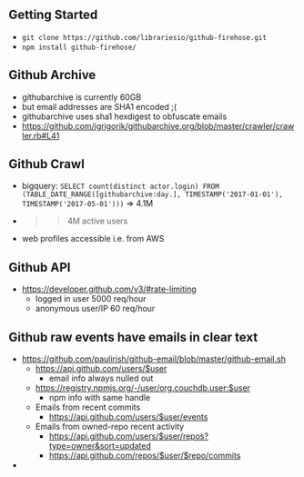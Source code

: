 ## Getting Started
- `git clone https://github.com/librariesio/github-firehose.git`
- `npm install github-firehose/`

## Github Archive
- githubarchive is currently 60GB
- but email addresses are SHA1 encoded ;(
- githubarchive uses sha1 hexdigest to obfuscate emails
- https://github.com/igrigorik/githubarchive.org/blob/master/crawler/crawler.rb#L41

## Github Crawl
- bigquery: `SELECT count(distinct actor.login) FROM (TABLE_DATE_RANGE([githubarchive:day.], TIMESTAMP('2017-01-01'), TIMESTAMP('2017-05-01')))` => 4.1M
- >>4M active users
- web profiles accessible i.e. from AWS

## Github API
- https://developer.github.com/v3/#rate-limiting
    - logged in user 5000 req/hour
    - anonymous user/IP 60 req/hour

## Github raw events have emails in clear text
- https://github.com/paulirish/github-email/blob/master/github-email.sh 
    - https://api.github.com/users/$user
        - email info always nulled out
    - https://registry.npmjs.org/-/user/org.couchdb.user:$user
        - npm info with same handle
    - Emails from recent commits
        - https://api.github.com/users/$user/events
    - Emails from owned-repo recent activity
        - https://api.github.com/users/$user/repos?type=owner&sort=updated
        - https://api.github.com/repos/$user/$repo/commits
- 

